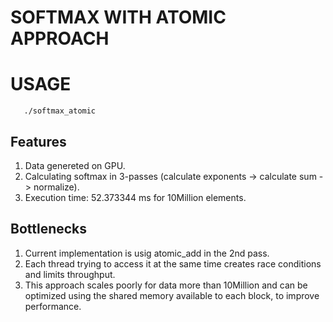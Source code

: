 # SOFTMAX WITH ATOMIC APPROACH

# USAGE
```nvcc -lineinfo ./softmax_atomic.cu -o softmax_atomic
   ./softmax_atomic
```

## Features
1. Data genereted on GPU.
2. Calculating softmax in 3-passes (calculate exponents -> calculate sum -> normalize).
3. Execution time: 52.373344 ms for 10Million elements.

## Bottlenecks
1. Current implementation is usig atomic_add in the 2nd pass.
2. Each thread trying to access it at the same time creates race conditions and limits throughput.
3. This approach scales poorly for data more than 10Million and can be optimized using the shared memory available to each block, to improve performance.
